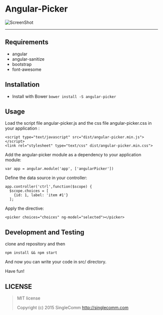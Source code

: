 Angular-Picker
==============
![ScreenShot](https://cloud.githubusercontent.com/assets/3917887/12099721/4425c070-b2f8-11e5-95f3-1626b489d1e2.png)

----------

Requirements
----------
 * angular
 * angular-sanitize
 * bootstrap
 * font-awesome
 
Installation
----------
 * Install with Bower `bower install -S angular-picker`

Usage
----------
Load the script file angular-picker.js and the css file angular-picker.css in your application :

  ```
  <script type="text/javascript" src="dist/angular-picker.min.js"></script>
  <link rel="stylesheet" type="text/css" dist/angular-picker.min.css">
  ```

Add the angular-picker module as a dependency to your application module:

  ```
  var app = angular.module('app', ['angularPicker'])
  ```

Define the data source in your controller:
  ```
  app.controller('ctrl',function($scope) {
    $scope.choices = [
      {id: 1, label: 'item #1'}
    ];
  ```

Apply the directive:

  ```
  <picker choices="choices" ng-model="selected"></picker>
  ```



Development and Testing
----------

clone and repository and then 
 
    npm install && npm start

And now you can write your code in src/ directory.

Have fun!

LICENSE
-------

> MIT license
> 
> Copyright (c) 2015 SingleComm http://singlecomm.com
> 

